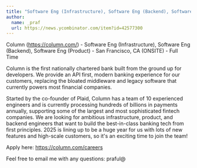 ```yaml
---
title: "Software Eng (Infrastructure), Software Eng (Backend), Software Eng (Product) : San Francisco, CA (ONSITE)"
author:
  name: _praf
  url: https://news.ycombinator.com/item?id=42577300
---
```

Column (<a href="https:&#x2F;&#x2F;column.com&#x2F;" rel="nofollow">https:&#x2F;&#x2F;column.com&#x2F;</a>) - Software Eng (Infrastructure), Software Eng (Backend), Software Eng (Product) - San Francisco, CA (ONSITE) - Full Time

Column is the first nationally chartered bank built from the ground up for developers. We provide an API first, modern banking experience for our customers, replacing the bloated middleware and legacy software that currently powers most financial companies.

Started by the co-founder of Plaid, Column has a team of 10 experienced engineers and is currently processing hundreds of billions in payments annually, supporting some of the largest and most sophisticated fintech companies. We are looking for ambitious infrastructure, product, and backend engineers that want to build the best-in-class banking tech from first principles. 2025 is lining up to be a huge year for us with lots of new features and high-scale customers, so it&#x27;s an exciting time to join the team!

Apply here: <a href="https:&#x2F;&#x2F;column.com&#x2F;careers" rel="nofollow">https:&#x2F;&#x2F;column.com&#x2F;careers</a>

Feel free to email me with any questions: praful@
<JobApplication />
